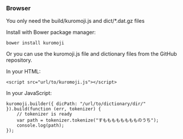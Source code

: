 





### Browser

You only need the build/kuromoji.js and dict/*.dat.gz files

Install with Bower package manager:

    bower install kuromoji

Or you can use the kuromoji.js file and dictionary files from the GitHub repository.

In your HTML:

    <script src="url/to/kuromoji.js"></script>

In your JavaScript:

    kuromoji.builder({ dicPath: "/url/to/dictionary/dir/" }).build(function (err, tokenizer) {
        // tokenizer is ready
        var path = tokenizer.tokenize("すもももももももものうち");
        console.log(path);
    });



